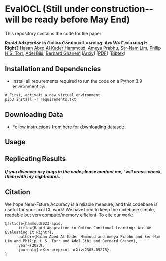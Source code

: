# EvalOCL (Still under construction-- will be ready before May End)


This repository contains the code for the paper:

**Rapid Adaptation in Online Continual Learning: Are We Evaluating It Right?** 
[Hasan Abed Al Kader Hammoud](https://cemse.kaust.edu.sa/ece/people/person/hasan-abed-al-kader-hammoud), [Ameya Prabhu](https://drimpossible.github.io), [Ser-Nam Lim](https://sites.google.com/site/sernam), [Philip H.S. Torr](https://www.robots.ox.ac.uk/~phst/), [Adel Bibi](https://www.adelbibi.com/), [Bernard Ghanem](https://www.bernardghanem.com/)
[[Arxiv](https://arxiv.org/abs/2305.09275)]
[[PDF](https://drimpossible.github.io/documents/EvalOCL.pdf)]
[[Bibtex](https://github.com/drimpossible/EvalOCL/#citation)]

## Installation and Dependencies

* Install all requirements required to run the code on a Python 3.9 environment by:
 ```	
# First, activate a new virtual environment
pip3 install -r requirements.txt
 ```

## Downloading Data

* Follow instructions from [here]() for downloading datasets.

## Usage

## Replicating Results



##### If you discover any bugs in the code please contact me, I will cross-check them with my nightmares.

## Citation

We hope Near-Future Accuracy is a reliable measure, and this codebase is useful for your cool CL work! We have tried to keep the codebase simple, readable but very compute/memory efficient. To cite our work:

```
@article{hammoud2023rapid,
      title={Rapid Adaptation in Online Continual Learning: Are We Evaluating It Right?}, 
      author={Hasan Abed Al Kader Hammoud and Ameya Prabhu and Ser-Nam Lim and Philip H. S. Torr and Adel Bibi and Bernard Ghanem},
      year={2023},
      journal={arXiv preprint arXiv:2305.09275},
}
```
